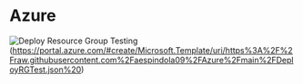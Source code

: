 # Azure


![Deploy Resource Group Testing](https://aka.ms/deploytoazurebutton)(https://portal.azure.com/#create/Microsoft.Template/uri/https%3A%2F%2Fraw.githubusercontent.com%2Faespindola09%2FAzure%2Fmain%2FDeployRGTest.json%20)
